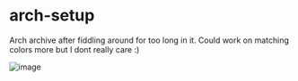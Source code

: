 # arch-setup
Arch archive after fiddling around for too long in it. Could work on matching colors more but I dont really care :)

![image](https://user-images.githubusercontent.com/38381373/175690840-ecca88c8-7914-4ebc-ab04-2609e669b14d.png)
